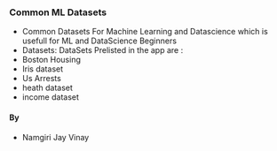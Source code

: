 ### Common ML Datasets

+ Common Datasets For Machine Learning and Datascience which is usefull for ML and DataScience Beginners
+ Datasets: DataSets Prelisted in the app are :
+ Boston Housing
+ Iris dataset
+ Us Arrests
+ heath dataset
+ income dataset

#### By
+ Namgiri Jay Vinay
